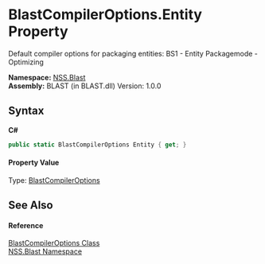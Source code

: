 # BlastCompilerOptions.Entity Property 
 

Default compiler options for packaging entities: BS1 - Entity Packagemode - Optimizing

**Namespace:**&nbsp;<a href="N_NSS_Blast">NSS.Blast</a><br />**Assembly:**&nbsp;BLAST (in BLAST.dll) Version: 1.0.0

## Syntax

**C#**<br />
``` C#
public static BlastCompilerOptions Entity { get; }
```


#### Property Value
Type: <a href="T_NSS_Blast_BlastCompilerOptions">BlastCompilerOptions</a>

## See Also


#### Reference
<a href="T_NSS_Blast_BlastCompilerOptions">BlastCompilerOptions Class</a><br /><a href="N_NSS_Blast">NSS.Blast Namespace</a><br />